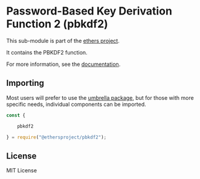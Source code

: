 Password-Based Key Derivation Function 2 (pbkdf2)
=================================================

This sub-module is part of the [ethers project](https://github.com/lev-x/ethers.js).

It contains the PBKDF2 function.

For more information, see the [documentation](https://docs.ethers.io/v5/api/utils/).

Importing
---------

Most users will prefer to use the [umbrella package](https://www.npmjs.com/package/ethers),
but for those with more specific needs, individual components can be imported.

```javascript
const {

    pbkdf2

} = require("@ethersproject/pbkdf2");
```


License
-------

MIT License
